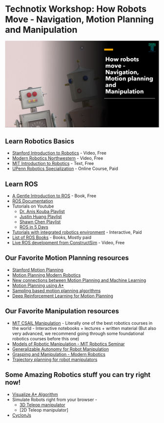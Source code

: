 # Technotix Workshop: How Robots Move - Navigation, Motion Planning and Manipulation

![Front]

## Learn Robotics Basics
- [Stanford Introduction to Robotics] - Video, Free
- [Modern Robotics Northwestern] - Video, Free
- [MIT Introduction to Robotics] - Text, Free
- [UPenn Robotics Specialization] - Online Course, Paid


## Learn ROS
- [A Gentle Introduction to ROS] - Book, Free
- [ROS Documentation]
- Tutorials on Youtube
    - [Dr. Anis Kouba Playlist]
    - [Justin Huang Playlist]
    - [Shawn Chen Playlist]
    - [ROS in 5 Days]
- [Tutorials with integrated robotics environment] - Interactive, Paid
- [List of ROS Books] - Books, Mostly paid
- [Live ROS development from ConstructSim] - Video, Free


## Our Favorite Motion Planning resources
- [Stanford Motion Planning]
- [Motion Planning Modern Robotics]
- [New connections between Motion Planning and Machine Learning]
- [Motion Planning using A*]
- [Sampling based motion planning algorithms]
- [Deep Reinforcement Learning for Motion Planning]


## Our Favorite Manipulation resources
- [MIT CSAIL Manipulation] - Literally one of the best robotics courses in the world - Interactive notebooks + lectures + written material (But also very advanced, we recommend going through some foundational robotics courses before this one)
- [Models of Robotic Manipulation - MIT Robotics Seminar]
- [Generalizable Autonomy for Robot Manipulation]
- [Grasping and Manipulation - Modern Robotics]
- [Trajectory planning for robot manipulators]


## Some Amazing Robotics stuff you can try right now!
- [Visualize A* Algorithm]
- Simulate Robots right from your browser -
    - [3D Teleop manipulator]
    - [2D Teleop manipulator]
- [CyclonJs]


[Front]: Front.png
[A Gentle Introduction to ROS]: https://www.cse.sc.edu/~jokane/agitr/
[ROS Documentation]: http://wiki.ros.org/Documentation
[Dr. Anis Kouba Playlist]: https://www.youtube.com/watch?v=xgLETnSMMYA&list=PLSzYQGCXRW1HLWHdJ7ehZPA-nn7R9UKPa
[Tutorials with integrated robotics environment]: https://www.theconstructsim.com/robotigniteacademy_learnros/ros-courses-library/
[List of ROS Books]: http://wiki.ros.org/Books
[Justin Huang Playlist]: https://www.youtube.com/playlist?list=PLJNGprAk4DF5PY0kB866fEZfz6zMLJTF8
[Shawn Chen Playlist]: https://www.youtube.com/playlist?list=PLk51HrKSBQ8-jTgD0qgRp1vmQeVSJ5SQC
[ROS in 5 Days]: https://www.youtube.com/playlist?list=PLK0b4e05LnzZWg_7QrIQWyvSPX2WN2ncc
[Live ROS development from ConstructSim]: https://www.youtube.com/playlist?list=PLK0b4e05LnzbuxWCdip-2Tf-SIiZle5NA
[Stanford Introduction to Robotics]: https://see.stanford.edu/Course/CS223A
[Modern Robotics Northwestern]: https://modernrobotics.northwestern.edu/nu-gm-book-resource/foundations-of-robot-motion/
[MIT Introduction to Robotics]: https://ocw.mit.edu/courses/mechanical-engineering/2-12-introduction-to-robotics-fall-2005/
[UPenn Robotics Specialization]: https://www.coursera.org/specializations/robotics
[Stanford Motion Planning]: https://cs.stanford.edu/people/eroberts/courses/soco/projects/1998-99/robotics/basicmotion.html
[New connections between Motion Planning and Machine Learning]: https://www.youtube.com/watch?v=adrVlZegiR0
[Models of Robotic Manipulation - MIT Robotics Seminar]: https://www.youtube.com/watch?v=LfWiBdOc2FI
[Motion Planning Modern Robotics]: https://www.youtube.com/playlist?list=PLggLP4f-rq01Q3clJrnWFPRtpUwSlr4mG
[Motion Planning using A*]: https://www.youtube.com/watch?v=HR1TNa8Lp7w
[Sampling based motion planning algorithms]: https://www.youtube.com/watch?v=ZDuoQRutcfk
[Deep Reinforcement Learning for Motion Planning]: https://www.youtube.com/watch?v=QDzM8r3WgBw
[MIT CSAIL Manipulation]: http://manipulation.csail.mit.edu/
[Generalizable Autonomy for Robot Manipulation]: https://www.youtube.com/watch?v=8Kn4Gi8iSYQ
[Grasping and Manipulation - Modern Robotics]: https://www.youtube.com/playlist?list=PLggLP4f-rq03J3TLUyIW0ZGfejrTjHayw
[Trajectory planning for robot manipulators]: https://www.youtube.com/watch?v=Fd7wjZDoh7g
[Visualize A* Algorithm]: https://clementmihailescu.github.io/Pathfinding-Visualizer/
[3D Teleop manipulator]: https://colab.research.google.com/github/RussTedrake/manipulation/blob/master/intro.ipynb#scrollTo=C1sdq2R88C16
[3D Teleop manipulator]: https://colab.research.google.com/github/RussTedrake/manipulation/blob/master/intro.ipynb#scrollTo=4cTkwpJU8tGX
[CyclonJs]: https://cylonjs.com/